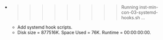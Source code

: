 * >>>>>>>>> Running inst-min-con-03-systemd-hooks.sh ...
  * Add systemd hook scripts.
  * Disk size = 877516K. Space Used = 76K. Runtime = 00:00:00:00.
